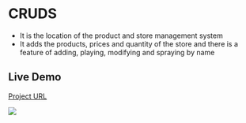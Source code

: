 # CRUDS
- It is the location of the product and store management system
- It adds the products, prices and quantity of the store and there is a feature of adding, playing,
modifying and spraying by name
  
## Live Demo
[Project URL](https://elged194.github.io/CRUDS/)

<img src="https://res.cloudinary.com/dyxoy6dpx/image/upload/v1727095673/E-Commerce/Screenshot_23-9-2024_155318_elged194.github.io_dqj0nv.jpg" />
